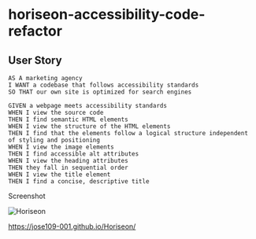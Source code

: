 # horiseon-accessibility-code-refactor

## User Story

```
AS A marketing agency
I WANT a codebase that follows accessibility standards
SO THAT our own site is optimized for search engines
```

```
GIVEN a webpage meets accessibility standards
WHEN I view the source code
THEN I find semantic HTML elements
WHEN I view the structure of the HTML elements
THEN I find that the elements follow a logical structure independent of styling and positioning
WHEN I view the image elements
THEN I find accessible alt attributes
WHEN I view the heading attributes
THEN they fall in sequential order
WHEN I view the title element
THEN I find a concise, descriptive title
```




Screenshot

![Horiseon](https://user-images.githubusercontent.com/77666204/111063161-383e4a80-8501-11eb-95df-8ab018c67195.png)




https://jose109-001.github.io/Horiseon/






